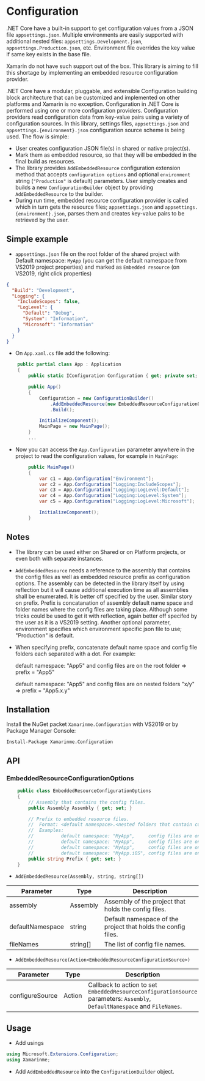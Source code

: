 # Configuration
.NET Core have a built-in support to get configuration values from a JSON file `appsettings.json`. Multiple environments are easily supported with additional nested files: `appsettings.Development.json`, `appsettings.Production.json`, etc. Environment file overrides the key value if same key exists in the base file.

Xamarin do not have such support out of the box. This library is aiming to fill this shortage by implementing an embedded resource configuration provider.

.NET Core have a modular, pluggable, and extensible Configuration building block architecture that can be customized and implemented on other platforms and Xamarin is no exception. Configuration in .NET Core is performed using one or more configuration providers. Configuration providers read configuration data from key-value pairs using a variety of configuration sources. In this library, settings files, `appsettings.json` and `appsettings.{environment}.json` configuration source scheme is being used. The flow is simple:
* User creates configuration JSON file(s) in shared or native project(s).
* Mark them as embedded resource, so that they will be embedded in the final build as resources.
* The library provides `AddEmbeddedResource` configuration extension method that accepts `configuration options` and optional `environment` string (`"Production"` is default) parameters. User simply creates and builds a new `ConfigurationBuilder` object by providing `AddEmbeddedResource` to the builder.
* During run time, embedded resource configuration provider is called which in turn gets the resource files; `appsettings.json` and `appsettings.{environment}.json`, parses them and creates key-value pairs to be retrieved by the user.

## Simple example
* `appsettings.json` file on the root folder of the shared project with Default namespace: `MyApp` (you can get the default namespace from VS2019 project properties) and marked as `Embedded resource` (on VS2019, right click properties)
``` json
{
  "Build": "Development",
  "Logging": {
    "IncludeScopes": false,
    "LogLevel": {
      "Default": "Debug",
      "System": "Information",
      "Microsoft": "Information"
    }
  }
}
```
* On `App.xaml.cs` file add the following:
```cs
    public partial class App : Application
    {
        public static IConfiguration Configuration { get; private set; }

        public App()
        {
            Configuration = new ConfigurationBuilder()
                .AddEmbeddedResource(new EmbeddedResourceConfigurationOptions { Assembly = Assembly.GetExecutingAssembly(), Prefix = "App5" }) 
                .Build();

            InitializeComponent();
            MainPage = new MainPage();
        }
        ...
```
* Now you can access the `App.Configuration` parameter anywhere in the project to read the configuration values, for example in `MainPage`:
```cs
        public MainPage()
        {
            var c1 = App.Configuration["Environment"];                  // "Development"
            var c2 = App.Configuration["Logging:IncludeScopes"];        // false
            var c3 = App.Configuration["Logging:LogLevel:Default"];     // "Debug"
            var c4 = App.Configuration["Logging:LogLevel:System"];      // "Information"
            var c5 = App.Configuration["Logging:LogLevel:Microsoft"];   // "Information"

            InitializeComponent();
        }
```

## Notes
* The library can be used either on Shared or on Platform projects, or even both with separate instances.
* `AddEmbeddedResource` needs a reference to the assembly that contains the config files as well as embedded resource prefix as configuration options. The assembly can be detected in the library itself by using reflection but it will cause additional execution time as all assemblies shall be enumerated. It is better off specified by the user. Similar story on prefix. Prefix is concatanation of assembly default name space and folder names where the config files are taking place. Although some tricks could be used to get it with reflection, again better off specifed by the user as it is a VS2019 setting. Another optional parameter, environment specifies which environment specific json file to use; "Production" is default.
* When specifying prefix, concatenate default name space and config file folders each separated with a dot. For example:

    default namespace: "App5" and config files are on the root folder => prefix = "App5"
    
    default namespace: "App5" and config files are on nested folders "x/y"    => prefix = "App5.x.y"

## Installation
Install the NuGet packet `Xamarinme.Configuration` with VS2019 or by Package Manager Console:

`Install-Package Xamarinme.Configuration`

## API
### EmbeddedResourceConfigurationOptions
```cs
    public class EmbeddedResourceConfigurationOptions
    {
        // Assembly that contains the config files.
        public Assembly Assembly { get; set; }

        // Prefix to embedded resource files.
        //  Format: <default namespace>.<nested folders that contain config files each separated with dots>
        //  Examples:
        //          default namespace: "MyApp",     config files are on root folder         => Prefix = "MyApp"
        //          default namespace: "MyApp",     config files are on "res" folder        => Prefix = "MyApp.res"
        //          default namespace: "MyApp",     config files are on "res/x/y" folder    => Prefix = "MyApp.res.x.y"
        //          default namespace: "MyApp.iOS", config files are on "res/x/y" folder    => Prefix = "MyApp.iOS.res.x.y"
        public string Prefix { get; set; }
    }
```

* `AddEmbeddedResource(Assembly, string, string[])` 

Parameter | Type | Description
--- | --- | ---
assembly | Assembly | Assembly of the project that holds the config files.
defaultNamespace | string | Default namespace of the project that holds the config files.
fileNames | string[] | The list of config file names.
* `AddEmbeddedResource(Action<EmbeddedResourceConfigurationSource>)` 

Parameter | Type | Description
--- | --- | ---
configureSource | Action<EmbeddedResourceConfigurationSource> | Callback to action to set `EmbeddedResourceConfigurationSource` parameters: `Assembly`, `DefaultNamespace` and `FileNames`.


## Usage
* Add usings 
```cs
using Microsoft.Extensions.Configuration;
using Xamarinme;
```

* Add `AddEmbeddedResource` into the `ConfigurationBuilder` object.







